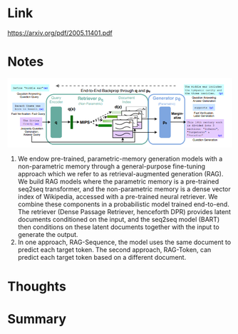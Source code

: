 Link    
===============
<p>

https://arxiv.org/pdf/2005.11401.pdf

</p>


Notes
===============
![img.png](img.png)
1. We endow pre-trained, parametric-memory generation models with a non-parametric memory through
   a general-purpose fine-tuning approach which we refer to as retrieval-augmented generation (RAG).
   We build RAG models where the parametric memory is a pre-trained seq2seq transformer, and the
   non-parametric memory is a dense vector index of Wikipedia, accessed with a pre-trained neural
   retriever. We combine these components in a probabilistic model trained end-to-end. The
   retriever (Dense Passage Retriever, henceforth DPR) provides latent documents conditioned on
   the input, and the seq2seq model (BART) then conditions on these latent documents together with
   the input to generate the output. 
2. In one approach, RAG-Sequence, the model uses the same document to predict each target token. 
   The second approach, RAG-Token, can predict each target token based on a different document.



Thoughts
===============



Summary   
===============